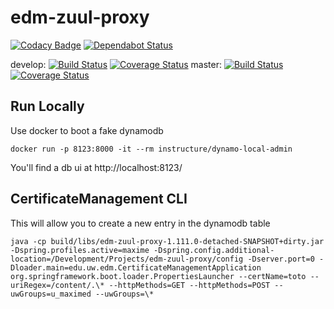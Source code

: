 # edm-zuul-proxy
[![Codacy Badge](https://api.codacy.com/project/badge/Grade/6373db7b6557414f89a28cb57a374c38)](https://app.codacy.com/app/uw-it-edm/edm-zuul-proxy?utm_source=github.com&utm_medium=referral&utm_content=uw-it-edm/edm-zuul-proxy&utm_campaign=Badge_Grade_Settings)
[![Dependabot Status](https://api.dependabot.com/badges/status?host=github&repo=uw-it-edm/edm-zuul-proxy)](https://dependabot.com)

develop: [![Build Status](https://travis-ci.org/uw-it-edm/edm-zuul-proxy.svg?branch=develop)](https://travis-ci.org/uw-it-edm/edm-zuul-proxy) [![Coverage Status](https://coveralls.io/repos/github/uw-it-edm/edm-zuul-proxy/badge.svg?branch=develop)](https://coveralls.io/github/uw-it-edm/edm-zuul-proxy?branch=develop)
master: [![Build Status](https://travis-ci.org/uw-it-edm/edm-zuul-proxy.svg?branch=master)](https://travis-ci.org/uw-it-edm/edm-zuul-proxy) [![Coverage Status](https://coveralls.io/repos/github/uw-it-edm/edm-zuul-proxy/badge.svg?branch=master)](https://coveralls.io/github/uw-it-edm/edm-zuul-proxy?branch=master)


## Run Locally

Use docker to boot a fake dynamodb 
    
    docker run -p 8123:8000 -it --rm instructure/dynamo-local-admin

You'll find a db ui at http://localhost:8123/



## CertificateManagement CLI

This will allow you to create a new entry in the dynamodb table

    java -cp build/libs/edm-zuul-proxy-1.111.0-detached-SNAPSHOT+dirty.jar -Dspring.profiles.active=maxime -Dspring.config.additional-location=/Development/Projects/edm-zuul-proxy/config -Dserver.port=0 -Dloader.main=edu.uw.edm.CertificateManagementApplication org.springframework.boot.loader.PropertiesLauncher --certName=toto --uriRegex=/content/.\* --httpMethods=GET --httpMethods=POST --uwGroups=u_maximed --uwGroups=\*